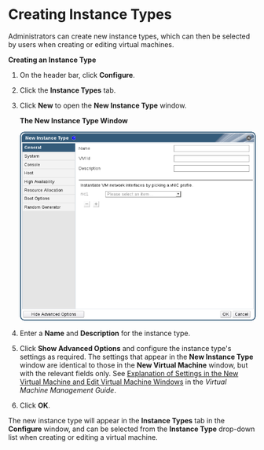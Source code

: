 # Creating Instance Types

Administrators can create new instance types, which can then be selected by users when creating or editing virtual machines.

**Creating an Instance Type**

1. On the header bar, click **Configure**.

2. Click the **Instance Types** tab.

3. Click **New** to open the **New Instance Type** window.

    **The New Instance Type Window**

    ![](images/InstanceType.png)

4. Enter a **Name** and **Description** for the instance type. 

5. Click **Show Advanced Options** and configure the instance type's settings as required. The settings that appear in the **New Instance Type** window are identical to those in the **New Virtual Machine** window, but with the relevant fields only. See [Explanation of Settings in the New Virtual Machine and Edit Virtual Machine Windows](https://access.redhat.com/documentation/en/red-hat-virtualization/4.0/single/virtual-machine-management-guide/#sect-Explanation_of_Settings_in_the_New_Virtual_Machine_and_Edit_Virtual_Machine_Windows) in the *Virtual Machine Management Guide*.

6. Click **OK**.

The new instance type will appear in the **Instance Types** tab in the **Configure** window, and can be selected from the **Instance Type** drop-down list when creating or editing a virtual machine.




